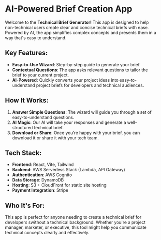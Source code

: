 # AI-Powered Brief Creation App

Welcome to the **Technical Brief Generator**! This app is designed to help non-technical users create clear and concise technical briefs with ease. Powered by AI, the app simplifies complex concepts and presents them in a way that's easy to understand.

## Key Features:
- **Easy-to-Use Wizard**: Step-by-step guide to generate your brief.
- **Contextual Questions**: The app asks relevant questions to tailor the brief to your current project.
- **AI-Powered**: Quickly converts your project ideas into easy-to-understand project briefs for developers and technical audiences.

## How It Works:
1. **Answer Simple Questions**: The wizard will guide you through a set of easy-to-understand questions.
2. **AI Magic**: Our AI will take your responses and generate a well-structured technical brief.
3. **Download or Share**: Once you're happy with your brief, you can download it or share it with your tech team.

## Tech Stack:
- **Frontend**: React, Vite, Tailwind
- **Backend**: AWS Serverless Stack (Lambda, API Gateway)
- **Authentication**: AWS Cognito
- **Data Storage**: DynamoDB
- **Hosting**: S3 + CloudFront for static site hosting
- **Payment Integration**: Stripe

## Who It's For:
This app is perfect for anyone needing to create a technical brief for developers swithout a technical background. Whether you're a project manager, marketer, or executive, this tool might help you communicate technical concepts clearly and effectively.
